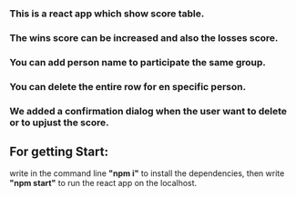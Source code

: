 ### This is a react app which show score table.
### The wins score can be increased and also the losses score. 
### You can add person name to participate the same group. 
### You can delete the entire row for en specific person.
### We added a confirmation dialog when the user want to delete or to upjust the score.

## For getting Start:
write in the command line **"npm i"** to install the dependencies, then write **"npm start"** to run the react app on the localhost.
